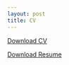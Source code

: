 ```yaml
---
layout: post
title: CV
---
```


[Download CV](https://drive.google.com/uc?id=1k5x1Wi4l5sAyLeix9AyyENdfskd1Ofji&export=download)

[Download Resume](https://drive.google.com/uc?id=1g_VISyFLMjH4smPUAiEGWKRyim5eJy3F&export=download)
